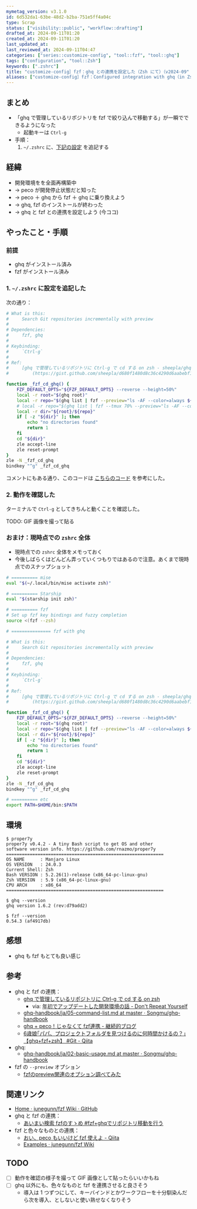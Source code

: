 ```yaml
---
mymetag_version: v3.1.0
id: 6d532da1-63be-48d2-b2ba-751e5ff4a04c
type: Scrap
status: ["visibility::public", "workflow::drafting"]
drafted_at: 2024-09-11T01:20
created_at: 2024-09-11T01:20
last_updated_at:
last_reviewed_at: 2024-09-11T04:47
categories: ["series::customize-config", "tool::fzf", "tool::ghq"]
tags: ["configuration", "tool::Zsh"]
keywords: [".zshrc"]
title: "customize-config］fzf：ghq との連携を設定した（Zsh にて）（v2024-09"
aliases: ["customize-config］fzf：Configured integration with ghq（in Zsh）（v2024-09"]
---
```


## まとめ

- 「ghq で管理しているリポジトリを fzf で絞り込んで移動する」が一瞬でできるようになった
    - 起動キーは `Ctrl-g`
- 手順：
    1. `~/.zshrc` に、[下記の設定](#1-zshrc-に設定を追記した) を追記する

## 経緯

- 開発環境をを全面再構築中
- -> peco が開発停止状態だと知った
- -> peco ＋ ghq から fzf ＋ ghq に乗り換えよう
- -> ghq, fzf のインストールが終わった
- -> ghq と fzf との連携を設定しよう (今ココ)

## やったこと・手順

### 前提

- ghq がインストール済み
- fzf がインストール済み

### 1. `~/.zshrc` に設定を追記した

次の通り：

```sh
# What is this:
#     Search Git repositories incrementally with preview
#
# Dependencies:
#     fzf, ghq
#
# Keybinding:
#     `Ctrl-g`
#
# Ref:
#     [ghq で管理しているリポジトリに Ctrl-g で cd する on zsh - sheepla/ghq-fzf.zsh]
#         (https://gist.github.com/sheepla/d680f1480d8c36c4290d6aabebf1abc6)

function _fzf_cd_ghq() {
    FZF_DEFAULT_OPTS="${FZF_DEFAULT_OPTS} --reverse --height=50%"
    local -r root="$(ghq root)"
    local -r repo="$(ghq list | fzf --preview="ls -AF --color=always ${root}/{1}")"
    # local -r repo="$(ghq list | fzf --tmux 70% --preview="ls -AF --color=always ${root}/{1}")"
    local -r dir="${root}/${repo}"
    if [ -z "${dir}" ]; then
        echo "no directories found"
        return 1
    fi
    cd "${dir}"
    zle accept-line
    zle reset-prompt
}
zle -N _fzf_cd_ghq
bindkey "^g" _fzf_cd_ghq
```

コメントにもある通り、このコードは [こちらのコード](https://gist.github.com/sheepla/d680f1480d8c36c4290d6aabebf1abc6) を参考にした。

### 2. 動作を確認した

ターミナルで `Ctrl-g` としてきちんと動くことを確認した。

TODO: GIF 画像を撮って貼る

### おまけ：現時点での `zshrc` 全体

- 現時点での `zshrc` 全体をメモっておく
- 今後しばらくはどんどん弄っていくつもりではあるので注意。あくまで現時点でのスナップショット

```sh
# ========== mise
eval "$(~/.local/bin/mise activate zsh)"

# ========== Starship
eval "$(starship init zsh)"

# ========== fzf
# Set up fzf key bindings and fuzzy completion
source <(fzf --zsh)

# =============== fzf with ghq

# What is this:
#     Search Git repositories incrementally with preview
#
# Dependencies:
#     fzf, ghq
#
# Keybinding:
#     `Ctrl-g`
#
# Ref:
#     [ghq で管理しているリポジトリに Ctrl-g で cd する on zsh - sheepla/ghq-fzf.zsh]
#         (https://gist.github.com/sheepla/d680f1480d8c36c4290d6aabebf1abc6)

function _fzf_cd_ghq() {
    FZF_DEFAULT_OPTS="${FZF_DEFAULT_OPTS} --reverse --height=50%"
    local -r root="$(ghq root)"
    local -r repo="$(ghq list | fzf --preview="ls -AF --color=always ${root}/{1}")"
    local -r dir="${root}/${repo}"
    if [ -z "${dir}" ]; then
        echo "no directories found"
        return 1
    fi
    cd "${dir}"
    zle accept-line
    zle reset-prompt
}
zle -N _fzf_cd_ghq
bindkey "^g" _fzf_cd_ghq

# ========== etc
export PATH=$HOME/bin:$PATH
```

## 環境

```console
$ proper7y
proper7y v0.4.2 - A tiny Bash script to get OS and other
software version info. https://github.com/rnazmo/proper7y
============================================================
OS NAME      : Manjaro Linux
OS VERSION   : 24.0.3
Current Shell: Zsh
Bash VERSION : 5.2.26(1)-release (x86_64-pc-linux-gnu)
Zsh VERSION  : 5.9 (x86_64-pc-linux-gnu)
CPU ARCH     : x86_64
============================================================

$ ghq --version
ghq version 1.6.2 (rev:d79add2)

$ fzf --version
0.54.3 (af4917db)
```

## 感想

- ghq も fzf もとても良い感じ

## 参考

- ghq と fzf の連携：
    - [ghq で管理しているリポジトリに Ctrl-g で cd する on zsh](https://gist.github.com/sheepla/d680f1480d8c36c4290d6aabebf1abc6)
        - via: [年初でアップデートした開発環境の話 - Don't Repeat Yourself](https://blog-dry.com/entry/2024/01/16/144341)
    - [ghq-handbook/ja/05-command-list.md at master · Songmu/ghq-handbook](https://github.com/Songmu/ghq-handbook/blob/97d02519598835f635260988cfa45e58ec4afe35/ja/05-command-list.md)
    - [ghq + peco！じゃなくて fzf連携 - 継続的ブログ](https://blog.fakiyer.com/entry/2016/01/29/142620)
    - [6歳娘｢パパ、プロジェクトフォルダを見つけるのに何時間かけるの？｣【ghq+fzf+zsh】 #Git - Qiita](https://qiita.com/tomoyamachi/items/e51d2906a5bb24cf1684#ghq-fzf%E3%82%92%E7%B5%84%E3%81%BF%E5%90%88%E3%82%8F%E3%81%9B%E3%82%8B)
- ghq:
    - [ghq-handbook/ja/02-basic-usage.md at master · Songmu/ghq-handbook](https://github.com/Songmu/ghq-handbook/blob/97d02519598835f635260988cfa45e58ec4afe35/ja/02-basic-usage.md)
- fzf の `--preview` オプション
    - [fzfのpreview関連のオプション調べてみた](https://zenn.dev/eetann/articles/2022-08-27-fzf-preview#%7B%E6%95%B0%E5%AD%97%7D)

## 関連リンク

- [Home · junegunn/fzf Wiki · GitHub](https://web.archive.org/web/20220114103259/https://github.com/junegunn/fzf/wiki)
- ghq と fzf の連携：
    - [あいまい検索 fzfのすゝめ #fzf+ghqでリポジトリ移動を行う](https://zenn.dev/nowa0402/articles/5eb780280f2523#fzf%2Bghq%E3%81%A7%E3%83%AA%E3%83%9D%E3%82%B8%E3%83%88%E3%83%AA%E7%A7%BB%E5%8B%95%E3%82%92%E8%A1%8C%E3%81%86)
- fzf と色々なものとの連携：
    - [おい、peco もいいけど fzf 使えよ - Qiita](https://web.archive.org/web/20220109193019/https://qiita.com/b4b4r07/items/9e1bbffb1be70b6ce033)
    - [Examples · junegunn/fzf Wiki](https://github.com/junegunn/fzf/wiki/Examples)

## TODO

- [ ] 動作を確認の様子を撮って GIF 画像として貼ったらいいかもね
- [ ] ghq 以外にも、色々なものと fzf を連携させると良さそう
    - 導入は 1 つずつにして、キーバインドとかワークフローを十分馴染んだら次を導入、としないと使い熟せなくなりそう
